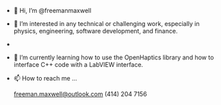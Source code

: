 - 👋 Hi, I’m @freemanmaxwell
- 👀 I’m interested in any technical or challenging work, especially in physics, engineering, software development, and finance.
- 
- 🌱 I’m currently learning how to use the OpenHaptics library and how to interface C++ code with a LabVIEW interface.
- 📫 How to reach me ...

     freeman.maxwell@outlook.com
     (414) 204 7156

<!---
freemanmaxwell/freemanmaxwell is a ✨ special ✨ repository because its `README.md` (this file) appears on your GitHub profile.
You can click the Preview link to take a look at your changes.
--->
